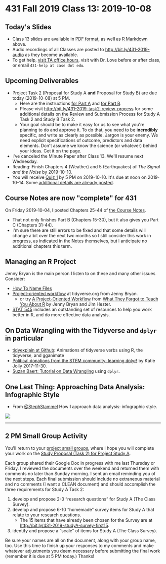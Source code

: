 # 431 Fall 2019 Class 13: 2019-10-08

## Today's Slides

- Class 13 slides are available in [PDF format](https://github.com/THOMASELOVE/2019-431/blob/master/CLASSES/CLASS13/431_class-13-slides_2019.pdf), as well as [R Markdown](https://github.com/THOMASELOVE/2019-431/blob/master/CLASSES/CLASS13/431_class-13-slides_2019.Rmd) above. 
- Audio recordings of all Classes are posted to http://bit.ly/431-2019-audio as they become available.
- To get help, [visit TA office hours](https://github.com/THOMASELOVE/2019-431/blob/master/calendar.md#ta-office-hours), visit with Dr. Love before or after class, or email `431-help at case dot edu`.

## Upcoming Deliverables

- Project Task 2 (Proposal for Study A **and** Proposal for Study B) are due today (2019-10-08) at 5 PM.
    - Here are the instructions [for Part A](https://thomaselove.github.io/2019-431-project/task2a.html) and [for Part B](https://thomaselove.github.io/2019-431-project/task2b.html).
    - Please visit http://bit.ly/431-2019-task2-review-process for some additional details on the Review and Submission Process for Study A Task 2 and Study B Task 2.
    - Your goal should be to make it easy for us to see what you're planning to do and approve it. To do that, you need to be **incredibly** specific, and write as clearly as possible. Jargon is your enemy. We need explicit specifications of outcome, predictors and data elements. Don't assume we know the science (or whatever) behind your ideas. Get it on the page.
- I've canceled the Minute Paper after Class 13. We'll resume next Wednesday.
- Reading: Finish Chapters 4 (Weather) and 5 (Earthquakes) of *The Signal and the Noise* by 2019-10-10.
- You will receive [Quiz 1](https://github.com/THOMASELOVE/2019-431/tree/master/QUIZZES/QUIZ1) by 5 PM on 2019-10-10. It's due at noon on 2019-10-14. Some [additional details are already posted](https://github.com/THOMASELOVE/2019-431/tree/master/QUIZZES/QUIZ1).

## Course Notes are now "complete" for 431

On Friday 2019-10-04, I posted Chapters 25-44 of [the Course Notes](https://thomaselove.github.io/2019-431-book/). 

- That not only finishes Part B (Chapters 15-30), but it also gives you Part C (Chapters 31-44).
- I'm sure there are still errors to be fixed and that some details will change a bit over the next two months so I still consider this work in progress, as indicated in the Notes themselves, but I anticipate no additional chapters this term.

## Managing an R Project

Jenny Bryan is the main person I listen to on these and many other issues. Consider:

- [How To Name Files](https://speakerdeck.com/jennybc/how-to-name-files)
- [Project-oriented workflow](https://www.tidyverse.org/articles/2017/12/workflow-vs-script/) at tidyverse.org from Jenny Bryan.
    - or try [A Project-Oriented Workflow](https://whattheyforgot.org/project-oriented-workflow.html) from [What They Forgot to Teach You About R](https://whattheyforgot.org/) by Jenny Bryan and Jim Hester.
- [STAT 545](https://stat545.com/r-basics.html) includes an outstanding set of resources to help you work better in R, and do more effective data analysis.

## On Data Wrangling with the Tidyverse and `dplyr` in particular

- [tidyexplain at Github](https://github.com/gadenbuie/tidyexplain): Animations of tidyverse verbs using R, the tidyverse, and gganimate
- [Political donations from the STEM community: learning dplyr!](https://www.katiejolly.io/political-donations-dplyr/) by Katie Jolly 2017-11-30.
- [Suzan Baert: Tutorial on Data Wrangling](https://suzan.rbind.io/categories/tutorial/) using `dplyr`.

## One Last Thing: Approaching Data Analysis: Infographic Style

- From [@StephStammel](https://twitter.com/StephStammel/status/929904072093720576) How I approach data analysis: infographic style.

![](https://github.com/THOMASELOVE/2019-431/blob/master/CLASSES/CLASS13/2017-11-12_stammel_1.png)

------------

## 2 PM Small Group Activity

You'll return to your [project small groups](https://github.com/THOMASELOVE/2019-431/blob/master/PROJECT/small_groups.md), where I hope you will complete your work on the [Study Proposal (Task 2) for Project Study A](https://thomaselove.github.io/2019-431-project/task2a.html).

Each group shared their Google Doc in progress with me last Thursday or Friday. I reviewed the documents over the weekend and returned them with comments no later than Sunday morning. I sent an email reminding you of the next steps. Each final submission should include no extraneous material and no comments (I want a CLEAN document) and should accomplish the three requirements for Study A Task 2:

1. develop and propose 2-3 “research questions” for Study A (The Class Survey).
2. develop and propose 6-10 “homemade” survey items for Study A that relate to your research questions.
    - The 15 items that have already been chosen for the Survey are at http://bit.ly/431-2019-studyA-survey-first15.
3. identify and propose a “scale” of items for Study A (The Class Survey).

Be sure your names are all on the document, along with your group name, too. Use this time to finish up your responses to my comments and make whatever adjustments you deem necessary before submitting the final work (remember it is due at 5 PM today.) Thanks!
